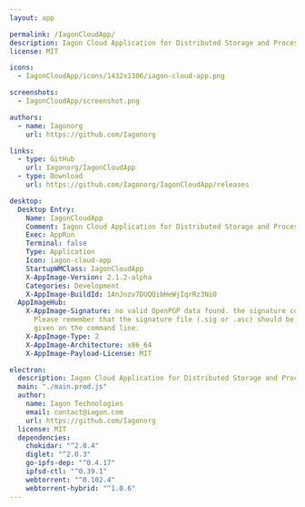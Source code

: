 ```yaml
---
layout: app

permalink: /IagonCloudApp/
description: Iagon Cloud Application for Distributed Storage and Processing.
license: MIT

icons:
  - IagonCloudApp/icons/1432x1306/iagon-cloud-app.png

screenshots:
  - IagonCloudApp/screenshot.png

authors:
  - name: Iagonorg
    url: https://github.com/Iagonorg

links:
  - type: GitHub
    url: Iagonorg/IagonCloudApp
  - type: Download
    url: https://github.com/Iagonorg/IagonCloudApp/releases

desktop:
  Desktop Entry:
    Name: IagonCloudApp
    Comment: Iagon Cloud Application for Distributed Storage and Processing.
    Exec: AppRun
    Terminal: false
    Type: Application
    Icon: iagon-cloud-app
    StartupWMClass: IagonCloudApp
    X-AppImage-Version: 2.1.2-alpha
    Categories: Development
    X-AppImage-BuildId: 1AnJnzv7DUQQibHeWjIqrRz3NiO
  AppImageHub:
    X-AppImage-Signature: no valid OpenPGP data found. the signature could not be verified.
      Please remember that the signature file (.sig or .asc) should be the first file
      given on the command line.
    X-AppImage-Type: 2
    X-AppImage-Architecture: x86_64
    X-AppImage-Payload-License: MIT

electron:
  description: Iagon Cloud Application for Distributed Storage and Processing.
  main: "./main.prod.js"
  author:
    name: Iagon Technologies
    email: contact@iagon.com
    url: https://github.com/Iagonorg
  license: MIT
  dependencies:
    chokidar: "^2.0.4"
    diglet: "^2.0.3"
    go-ipfs-dep: "^0.4.17"
    ipfsd-ctl: "^0.39.1"
    webtorrent: "^0.102.4"
    webtorrent-hybrid: "^1.0.6"
---
```


